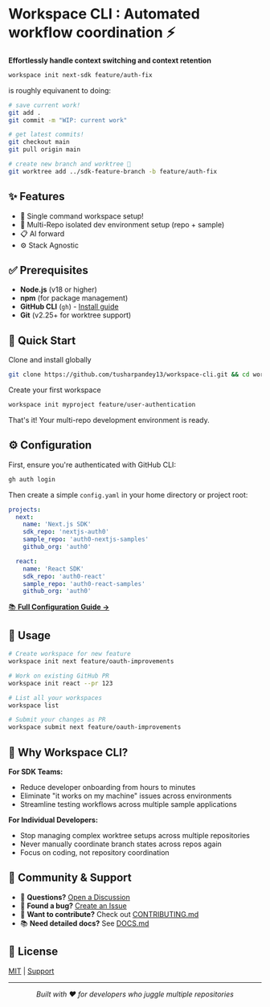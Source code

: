 # Workspace CLI : Automated workflow coordination ⚡

**Effortlessly handle context switching and context retention**

```bash
workspace init next-sdk feature/auth-fix
```

is roughly equivanent to doing:

```bash
# save current work!
git add .
git commit -m "WIP: current work"

# get latest commits!
git checkout main
git pull origin main

# create new branch and worktree 🤯
git worktree add ../sdk-feature-branch -b feature/auth-fix
```

## ✨ Features

- 🚀 Single command workspace setup!
- 🔗 Multi-Repo isolated dev environment setup (repo + sample)
- 📋 AI forward
- ⚙️ Stack Agnostic

## ✅ Prerequisites

- **Node.js** (v18 or higher)
- **npm** (for package management)
- **GitHub CLI** (`gh`) - [Install guide](https://cli.github.com/)
- **Git** (v2.25+ for worktree support)

## 🚀 Quick Start

Clone and install globally

```bash
git clone https://github.com/tusharpandey13/workspace-cli.git && cd workspace-cli && npm install && npm run install-global
```

Create your first workspace

```bash
workspace init myproject feature/user-authentication
```

That's it! Your multi-repo development environment is ready.

## ⚙️ Configuration

First, ensure you're authenticated with GitHub CLI:

```bash
gh auth login
```

Then create a simple `config.yaml` in your home directory or project root:

```yaml
projects:
  next:
    name: 'Next.js SDK'
    sdk_repo: 'nextjs-auth0'
    sample_repo: 'auth0-nextjs-samples'
    github_org: 'auth0'

  react:
    name: 'React SDK'
    sdk_repo: 'auth0-react'
    sample_repo: 'auth0-react-samples'
    github_org: 'auth0'
```

[📚 **Full Configuration Guide →**](./DOCS.md)

## 📖 Usage

```bash
# Create workspace for new feature
workspace init next feature/oauth-improvements

# Work on existing GitHub PR
workspace init react --pr 123

# List all your workspaces
workspace list

# Submit your changes as PR
workspace submit next feature/oauth-improvements
```

## 🌟 Why Workspace CLI?

**For SDK Teams:**

- Reduce developer onboarding from hours to minutes
- Eliminate "it works on my machine" issues across environments
- Streamline testing workflows across multiple sample applications

**For Individual Developers:**

- Stop managing complex worktree setups across multiple repositories
- Never manually coordinate branch states across repos again
- Focus on coding, not repository coordination

## 🤝 Community & Support

- 💬 **Questions?** [Open a Discussion](https://github.com/tusharpandey13/workspace-cli/discussions)
- 🐛 **Found a bug?** [Create an Issue](https://github.com/tusharpandey13/workspace-cli/issues)
- 🚀 **Want to contribute?** Check out [CONTRIBUTING.md](./CONTRIBUTING.md)
- 📚 **Need detailed docs?** See [DOCS.md](./DOCS.md)

## 📄 License

[MIT](./LICENSE) | [Support](https://github.com/tusharpandey13/workspace-cli/issues)

---

<div align="center">
  <i>Built with ❤️ for developers who juggle multiple repositories</i>
</div>
